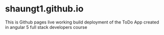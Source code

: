 # shaungt1.github.io
This is Github pages live working build deployment of the ToDo App created in angular 5 full stack developers course
